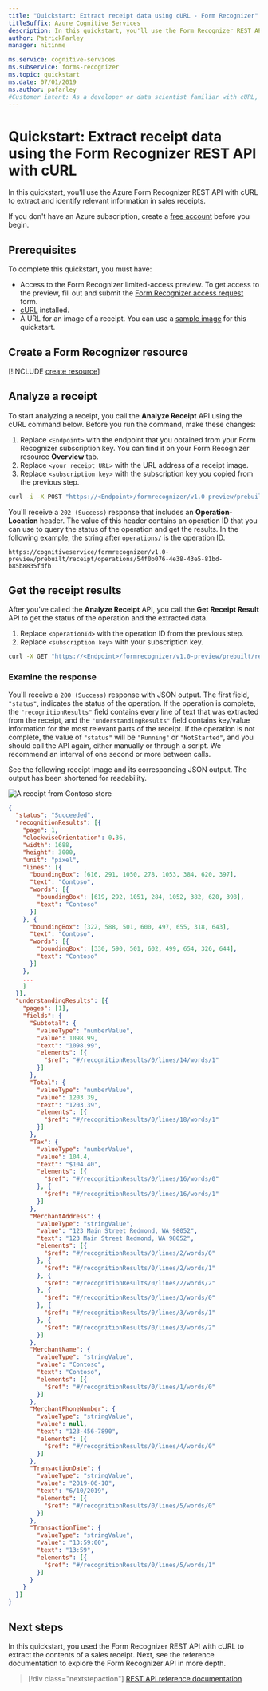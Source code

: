 ```yaml
---
title: "Quickstart: Extract receipt data using cURL - Form Recognizer"
titleSuffix: Azure Cognitive Services
description: In this quickstart, you'll use the Form Recognizer REST API with cURL to extract data from images of sales receipts.
author: PatrickFarley
manager: nitinme

ms.service: cognitive-services
ms.subservice: forms-recognizer
ms.topic: quickstart
ms.date: 07/01/2019
ms.author: pafarley
#Customer intent: As a developer or data scientist familiar with cURL, I want to learn how to use a pre-built Form Recognizer model to extract my receipt data.
---
```


# Quickstart: Extract receipt data using the Form Recognizer REST API with cURL

In this quickstart, you'll use the Azure Form Recognizer REST API with cURL to extract and identify relevant information in sales receipts.

If you don't have an Azure subscription, create a [free account](https://azure.microsoft.com/free/?WT.mc_id=A261C142F) before you begin.

## Prerequisites
To complete this quickstart, you must have:
- Access to the Form Recognizer limited-access preview. To get access to the preview, fill out and submit the [Form Recognizer access request](https://aka.ms/FormRecognizerRequestAccess) form.
- [cURL](https://curl.haxx.se/windows/) installed.
- A URL for an image of a receipt. You can use a [sample image](https://github.com/Azure-Samples/cognitive-services-REST-api-samples/blob/master/curl/form-recognizer/contoso-receipt.png?raw=true) for this quickstart.

## Create a Form Recognizer resource

[!INCLUDE [create resource](../includes/create-resource.md)]

## Analyze a receipt

To start analyzing a receipt, you call the **Analyze Receipt** API using the cURL command below. Before you run the command, make these changes:

1. Replace `<Endpoint>` with the endpoint that you obtained from your Form Recognizer subscription key. You can find it on your Form Recognizer resource **Overview** tab.
1. Replace `<your receipt URL>` with the URL address of a receipt image.
1. Replace `<subscription key>` with the subscription key you copied from the previous step.

```bash
curl -i -X POST "https://<Endpoint>/formrecognizer/v1.0-preview/prebuilt/receipt/asyncBatchAnalyze" -H "Content-Type: application/json" -H "Ocp-Apim-Subscription-Key: <subscription key>" --data-ascii "{ \"url\": \"<your receipt URL>\"}"
```

You'll receive a `202 (Success)` response that includes an **Operation-Location** header. The value of this header contains an operation ID that you can use to query the status of the operation and get the results. In the following example, the string after `operations/` is the operation ID.

```console
https://cognitiveservice/formrecognizer/v1.0-preview/prebuilt/receipt/operations/54f0b076-4e38-43e5-81bd-b85b8835fdfb
```

## Get the receipt results

After you've called the **Analyze Receipt** API, you call the **Get Receipt Result** API to get the status of the operation and the extracted data.

1. Replace `<operationId>` with the operation ID from the previous step.
1. Replace `<subscription key>` with your subscription key.

```bash
curl -X GET "https://<Endpoint>/formrecognizer/v1.0-preview/prebuilt/receipt/operations/<operationId>" -H "Ocp-Apim-Subscription-Key: <subscription key>"
```

### Examine the response

You'll receive a `200 (Success)` response with JSON output. The first field, `"status"`, indicates the status of the operation. If the operation is complete, the `"recognitionResults"` field contains every line of text that was extracted from the receipt, and the `"understandingResults"` field contains key/value information for the most relevant parts of the receipt. If the operation is not complete, the value of `"status"` will be `"Running"` or `"NotStarted"`, and you should call the API again, either manually or through a script. We recommend an interval of one second or more between calls.

See the following receipt image and its corresponding JSON output. The output has been shortened for readability.

![A receipt from Contoso store](../media/contoso-receipt.png)

```json
{
  "status": "Succeeded",
  "recognitionResults": [{
    "page": 1,
    "clockwiseOrientation": 0.36,
    "width": 1688,
    "height": 3000,
    "unit": "pixel",
    "lines": [{
      "boundingBox": [616, 291, 1050, 278, 1053, 384, 620, 397],
      "text": "Contoso",
      "words": [{
        "boundingBox": [619, 292, 1051, 284, 1052, 382, 620, 398],
        "text": "Contoso"
      }]
    }, {
      "boundingBox": [322, 588, 501, 600, 497, 655, 318, 643],
      "text": "Contoso",
      "words": [{
        "boundingBox": [330, 590, 501, 602, 499, 654, 326, 644],
        "text": "Contoso"
      }]
    },
    ...
    ]
  }],
  "understandingResults": [{
    "pages": [1],
    "fields": {
      "Subtotal": {
        "valueType": "numberValue",
        "value": 1098.99,
        "text": "1098.99",
        "elements": [{
          "$ref": "#/recognitionResults/0/lines/14/words/1"
        }]
      },
      "Total": {
        "valueType": "numberValue",
        "value": 1203.39,
        "text": "1203.39",
        "elements": [{
          "$ref": "#/recognitionResults/0/lines/18/words/1"
        }]
      },
      "Tax": {
        "valueType": "numberValue",
        "value": 104.4,
        "text": "$104.40",
        "elements": [{
          "$ref": "#/recognitionResults/0/lines/16/words/0"
        }, {
          "$ref": "#/recognitionResults/0/lines/16/words/1"
        }]
      },
      "MerchantAddress": {
        "valueType": "stringValue",
        "value": "123 Main Street Redmond, WA 98052",
        "text": "123 Main Street Redmond, WA 98052",
        "elements": [{
          "$ref": "#/recognitionResults/0/lines/2/words/0"
        }, {
          "$ref": "#/recognitionResults/0/lines/2/words/1"
        }, {
          "$ref": "#/recognitionResults/0/lines/2/words/2"
        }, {
          "$ref": "#/recognitionResults/0/lines/3/words/0"
        }, {
          "$ref": "#/recognitionResults/0/lines/3/words/1"
        }, {
          "$ref": "#/recognitionResults/0/lines/3/words/2"
        }]
      },
      "MerchantName": {
        "valueType": "stringValue",
        "value": "Contoso",
        "text": "Contoso",
        "elements": [{
          "$ref": "#/recognitionResults/0/lines/1/words/0"
        }]
      },
      "MerchantPhoneNumber": {
        "valueType": "stringValue",
        "value": null,
        "text": "123-456-7890",
        "elements": [{
          "$ref": "#/recognitionResults/0/lines/4/words/0"
        }]
      },
      "TransactionDate": {
        "valueType": "stringValue",
        "value": "2019-06-10",
        "text": "6/10/2019",
        "elements": [{
          "$ref": "#/recognitionResults/0/lines/5/words/0"
        }]
      },
      "TransactionTime": {
        "valueType": "stringValue",
        "value": "13:59:00",
        "text": "13:59",
        "elements": [{
          "$ref": "#/recognitionResults/0/lines/5/words/1"
        }]
      }
    }
  }]
}
```

## Next steps

In this quickstart, you used the Form Recognizer REST API with cURL to extract the contents of a sales receipt. Next, see the reference documentation to explore the Form Recognizer API in more depth.

> [!div class="nextstepaction"]
> [REST API reference documentation](https://westus2.dev.cognitive.microsoft.com/docs/services/form-recognizer-api/operations/AnalyzeReceipt)
